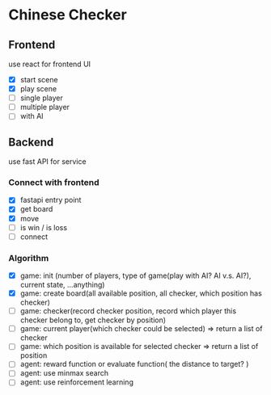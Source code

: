# Chinese Checker

## Frontend
use react for frontend UI

- [x] start scene
- [x] play scene
- [ ] single player
- [ ] multiple player
- [ ] with AI

## Backend

use fast API for service

### Connect with frontend

- [x] fastapi entry point
- [x] get board
- [x] move
- [ ] is win / is loss
- [ ] connect

### Algorithm

- [x] game: init (number of players, type of game(play with AI? AI v.s. AI?), current state, ...anything)
- [x] game: create board(all available position, all checker, which position has checker)
- [ ] game: checker(record checker position, record which player this checker belong to, get checker by position)
- [ ] game: current player(which checker could be selected) => return a list of checker
- [ ] game: which position is available for selected checker => return a list of position
- [ ] agent: reward function or evaluate function( the distance to target? )
- [ ] agent: use minmax search
- [ ] agent: use reinforcement learning
